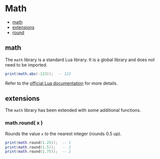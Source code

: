 ﻿
# Math
* [math](#math-1)
* [extensions](#extensions)
* [round](#math-round-x-)


## math
The ``math`` library is a standard Lua library. It is a global library and does not need to be imported.

````lua
print(math.abs(-123));  -- 123
````

Refer to the [official Lua documentation](http://www.lua.org/manual/5.1/) for more details.



## extensions

The ``math`` library has been extended with some additional functions.



### math.round( x )
Rounds the value ``x`` to the nearest integer (rounds 0.5 up).

````lua
print(math.round(1.25));  -- 1
print(math.round(1.5));	  -- 2
print(math.round(1.75));  -- 2
````

